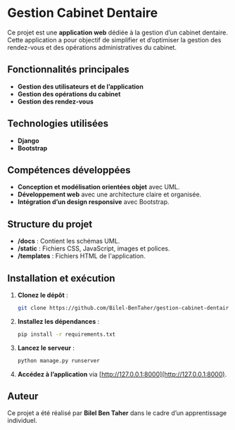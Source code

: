 
# **Gestion Cabinet Dentaire**

Ce projet est une **application web** dédiée à la gestion d’un cabinet dentaire. Cette application a pour objectif de simplifier et d’optimiser la gestion des rendez-vous et des opérations administratives du cabinet.

## **Fonctionnalités principales**
- **Gestion des utilisateurs et de l’application**
- **Gestion des opérations du cabinet**
- **Gestion des rendez-vous**

## **Technologies utilisées**
- **Django** 
- **Bootstrap**

## **Compétences développées**
- **Conception et modélisation orientées objet** avec UML.
- **Développement web** avec une architecture claire et organisée.
- **Intégration d’un design responsive** avec Bootstrap.

## **Structure du projet**
- **/docs** : Contient les schémas UML.
- **/static** : Fichiers CSS, JavaScript, images et polices.
- **/templates** : Fichiers HTML de l'application.

## **Installation et exécution**
1. **Clonez le dépôt** :
   ```bash
   git clone https://github.com/Bilel-BenTaher/gestion-cabinet-dentaire.git
   ```
2. **Installez les dépendances** :
   ```bash
   pip install -r requirements.txt
   ```
3. **Lancez le serveur** :
   ```bash
   python manage.py runserver
   ```
4. **Accédez à l’application** via [http://127.0.0.1:8000](http://127.0.0.1:8000).

## **Auteur**
Ce projet a été réalisé par **Bilel Ben Taher** dans le cadre d’un apprentissage individuel.
